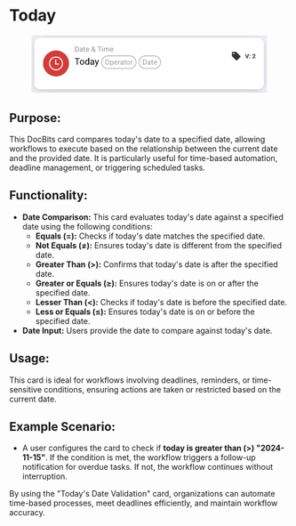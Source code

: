 # Today

<figure><img src="../../../../.gitbook/assets/image (6).png" alt="" width="563"><figcaption></figcaption></figure>

## **Purpose:**

This DocBits card compares today's date to a specified date, allowing workflows to execute based on the relationship between the current date and the provided date. It is particularly useful for time-based automation, deadline management, or triggering scheduled tasks.

## **Functionality:**

* **Date Comparison:** This card evaluates today's date against a specified date using the following conditions:
  * **Equals (=):** Checks if today's date matches the specified date.
  * **Not Equals (≠):** Ensures today's date is different from the specified date.
  * **Greater Than (>):** Confirms that today's date is after the specified date.
  * **Greater or Equals (≥):** Ensures today's date is on or after the specified date.
  * **Lesser Than (<):** Checks if today's date is before the specified date.
  * **Less or Equals (≤):** Ensures today's date is on or before the specified date.
* **Date Input:** Users provide the date to compare against today's date.

## **Usage:**

This card is ideal for workflows involving deadlines, reminders, or time-sensitive conditions, ensuring actions are taken or restricted based on the current date.

## **Example Scenario:**

* A user configures the card to check if **today is greater than (>) "2024-11-15"**. If the condition is met, the workflow triggers a follow-up notification for overdue tasks. If not, the workflow continues without interruption.

By using the "Today's Date Validation" card, organizations can automate time-based processes, meet deadlines efficiently, and maintain workflow accuracy.
